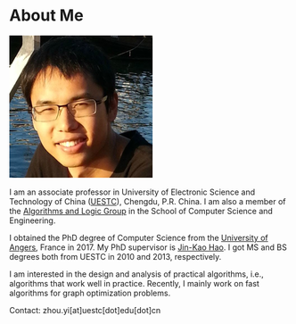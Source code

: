 # About Me

<img src="./avartar.jpg" style="zoom:50%;" />

I am an associate professor in University of Electronic Science and Technology of China ([UESTC](https://www.google.com/url?q=https%3A%2F%2Fen.uestc.edu.cn%2F&sa=D&sntz=1&usg=AFQjCNGLPW2kY6L6jIXrDW6OqlXkbImkRg)), Chengdu, P.R. China. I am also a member of the [Algorithms and Logic Group](https://www.google.com/url?q=https%3A%2F%2Ftcs.uestc.edu.cn%2F&sa=D&sntz=1&usg=AFQjCNFUDLBVTsYOfPjo2riWFZg-fkycXQ) in the School of Computer Science and Engineering.

I obtained the PhD degree of Computer Science from the [University of Angers](https://www.google.com/url?q=https%3A%2F%2Fwww.univ-angers.fr%2Ffr%2Findex.html&sa=D&sntz=1&usg=AFQjCNHlrbDeBngpPRKuPrRPIM7fId8A-w), France in 2017. My PhD supervisor is [Jin-Kao Hao](http://www.google.com/url?q=http%3A%2F%2Fwww.info.univ-angers.fr%2F~hao%2F&sa=D&sntz=1&usg=AFQjCNGo1HwXiwErV6a7AQleee1XZDLO-g). I got  MS and BS degrees both from UESTC in 2010 and 2013, respectively.

I am interested in the design and analysis of practical algorithms, i.e., algorithms that work well in practice.  Recently, I mainly work on fast algorithms for graph optimization problems.

Contact: zhou.yi[at]uestc[dot]edu[dot]cn